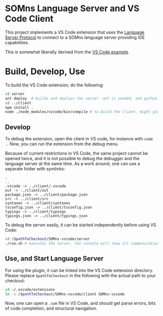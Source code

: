 # SOMns Language Server and VS Code Client

This project implements a VS Code extension that uses the [Language Server
Protocol](https://github.com/Microsoft/language-server-protocol) to connect to
a SOMns language server providing IDE capabilities.

This is somewhat liberally derived from the [VS Code
example](https://github.com/Microsoft/vscode-languageserver-node-example).

# Build, Develop, Use

To build the VS Code extension, do the following:

```bash
cd server
ant deploy  # builds and deploys the server. ant is needed, and python, etc.
cd ../client
npm install .
node ./node_modules/vscode/bin/compile # to build the client, might give an error
```

## Develop

To debug the extension, open the client in VS code, for instance with `code .`.
Now, you can run the extension from the debug menu.

Because of current restrictions in VS Code, the same project cannot be opened
twice, and it is not possible to debug the debugger and the language server at
the same time. As a work around, one can use a separate folder with symlinks:

```
.
..
.vscode -> ../client/.vscode
out -> ../client/out
package.json -> ../client/package.json
src -> ../client/src
syntaxes -> ../client/syntaxes
tsconfig.json -> ../client/tsconfig.json
typings -> ../client/typings
typings.json -> ../client/typings.json
```

To debug the server easily, it can be started independently before using VS Code:

```bash
cd /$pathToCheckout/SOMns-vscode/server
./run.sh # executes the server, the console will show all communication
```


## Use, and Start Language Server

For using the plugin, it can be linked into the VS Code extension directory.
Please replace `$pathToCheckout` in the following with the actual path to your
checkout:

```bash
cd ~/.vscode/extensions
ln -s /$pathToCheckout/SOMns-vscode/client SOMns-vscode
```

Now, one can open a `.som` file in VS Code, and should get parse errors, bits of
code completion, and structural navigation.
